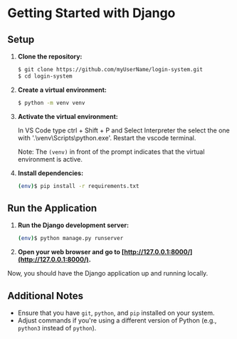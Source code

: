 # Getting Started with Django

## Setup

1. **Clone the repository:**

    ```bash
    $ git clone https://github.com/myUserName/login-system.git
    $ cd login-system
    ```

2. **Create a virtual environment:**

    ```bash
    $ python -m venv venv
    ```

3. **Activate the virtual environment:**

    In VS Code type ctrl + Shift + P and Select Interpreter the select the one with '.\venv\Scripts\python.exe'. Restart the vscode terminal.

   Note: The `(venv)` in front of the prompt indicates that the virtual environment is active.

4. **Install dependencies:**

    ```bash
    (env)$ pip install -r requirements.txt
    ```

## Run the Application

1. **Run the Django development server:**

    ```bash
    (env)$ python manage.py runserver
    ```

3. **Open your web browser and go to [http://127.0.0.1:8000/](http://127.0.0.1:8000/).**

Now, you should have the Django application up and running locally.

## Additional Notes

- Ensure that you have `git`, `python`, and `pip` installed on your system.
- Adjust commands if you're using a different version of Python (e.g., `python3` instead of `python`).
